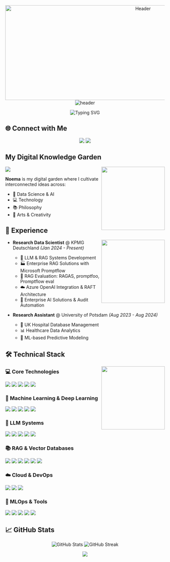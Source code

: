 <div align="center">
  <img src="https://user-images.githubusercontent.com/74038190/225813708-98b745f2-7d22-48cf-9150-083f1b00d6c9.gif" width="855" height="300" alt="Header">
</div>
<div align="center">
  <img src="https://capsule-render.vercel.app/api?type=waving&color=gradient&height=100&section=header&text=MOHAMMAD%20HASAN&fontSize=40&fontColor=ffffff&animation=fadeIn" alt="header" />
</div>

<p align="center">
  <img src="https://readme-typing-svg.demolab.com/?lines=Data+Scientist+%7C+AI+Enthusiast&font=Fira%20Code&center=true&width=800&height=45&color=gradient&vCenter=true&pause=1000&size=22&margin=10" alt="Typing SVG">
</p>

## 🌐 Connect with Me

<p align="center">
  <a href="https://linkedin.com/in/mhasan-shanto"><img src="https://img.shields.io/badge/-LinkedIn-0A66C2?style=flat&logo=Linkedin&logoColor=white"/></a>
  <a href="mailto:hasanibnesaleh@gmail.com"><img src="https://img.shields.io/badge/-Email-D14836?style=flat&logo=Gmail&logoColor=white"/></a>
</p>

## My Digital Knowledge Garden

<img align="right" src="https://user-images.githubusercontent.com/74038190/216120981-b9507c36-0e04-4469-8e27-c99271b45ba5.gif" width="200" />

<p>
  <a href="https://hhshanto.github.io" target="_blank">
    <img src="https://img.shields.io/badge/Noema-7B1FA2?style=flat&logo=jekyll&logoColor=white"/>
  </a>
</p>

**Noema** is my digital garden where I cultivate interconnected ideas across:
- 🧠 Data Science & AI
- 💻 Technology
- 📚 Philosophy
- 🎨 Arts & Creativity

## 💼 Experience

<img align="right" src="https://user-images.githubusercontent.com/74038190/212257467-871d32b7-e401-42e8-a166-fcfd7baa4c6b.gif" width="200">

- **Research Data Scientist** @ KPMG Deutschland *(Jan 2024 - Present)*
  - 🚀 LLM & RAG Systems Development
  - 🏭 Enterprise RAG Solutions with Microsoft Promptflow
  - 🧪 RAG Evaluation: RAGAS, promptfoo, Promptflow eval
  - ☁️ Azure OpenAI Integration & RAFT Architecture
  - 🤖 Enterprise AI Solutions & Audit Automation

- **Research Assistant** @ University of Potsdam *(Aug 2023 - Aug 2024)*
  - 🏥 UK Hospital Database Management
  - 📊 Healthcare Data Analytics
  - 🔮 ML-based Predictive Modeling

## 🛠️ Technical Stack

<img align="right" src="https://user-images.githubusercontent.com/74038190/212257472-08e52665-c503-4bd9-aa20-f5a4dae769b5.gif" width="200">

### 💻 Core Technologies
<a href="https://www.python.org/"><img src="https://img.shields.io/badge/Python-3776AB?style=flat&logo=python&logoColor=white"/></a>
<a href="https://en.wikipedia.org/wiki/SQL"><img src="https://img.shields.io/badge/SQL-CC2927?style=flat&logo=microsoft-sql-server&logoColor=white"/></a>
<a href="https://www.r-project.org/"><img src="https://img.shields.io/badge/R-276DC3?style=flat&logo=r&logoColor=white"/></a>
<a href="https://numpy.org/"><img src="https://img.shields.io/badge/NumPy-013243?style=flat&logo=numpy&logoColor=white"/></a>
<a href="https://pandas.pydata.org/"><img src="https://img.shields.io/badge/Pandas-150458?style=flat&logo=pandas&logoColor=white"/></a>

### 🧠 Machine Learning & Deep Learning
<a href="https://www.tensorflow.org/"><img src="https://img.shields.io/badge/TensorFlow-FF6F00?style=flat&logo=tensorflow&logoColor=white"/></a>
<a href="https://pytorch.org/"><img src="https://img.shields.io/badge/PyTorch-EE4C2C?style=flat&logo=pytorch&logoColor=white"/></a>
<a href="https://scikit-learn.org/"><img src="https://img.shields.io/badge/Scikit--learn-F7931E?style=flat&logo=scikit-learn&logoColor=white"/></a>
<a href="https://keras.io/"><img src="https://img.shields.io/badge/Keras-D00000?style=flat&logo=keras&logoColor=white"/></a>
<a href="https://huggingface.co/"><img src="https://img.shields.io/badge/Hugging%20Face-FFD54F?style=flat&logo=huggingface&logoColor=black"/></a>

### 🤖 LLM Systems
<a href="https://azure.microsoft.com/en-us/products/ai-services/openai-service"><img src="https://img.shields.io/badge/Azure%20OpenAI-0089D6?style=flat&logo=microsoft-azure&logoColor=white"/></a>
<a href="https://langchain.com/"><img src="https://img.shields.io/badge/LangChain-0A192F?style=flat&logo=chainlink&logoColor=white"/></a>
<a href="https://www.llamaindex.ai/"><img src="https://img.shields.io/badge/LlamaIndex-FF69B4?style=flat"/></a>
<a href="https://huggingface.co/transformers/"><img src="https://img.shields.io/badge/Transformers-FFCA28?style=flat&logo=huggingface&logoColor=black"/></a>
<a href="https://www.sbert.net/"><img src="https://img.shields.io/badge/Sentence%20Transformers-347474?style=flat"/></a>

### 📚 RAG & Vector Databases
<a href="https://microsoft.github.io/promptflow/"><img src="https://img.shields.io/badge/Promptflow-7B1FA2?style=flat"/></a>
<a href="https://github.com/explodinggradients/ragas"><img src="https://img.shields.io/badge/RAGAS-2E7D32?style=flat"/></a>
<a href="https://github.com/facebookresearch/faiss"><img src="https://img.shields.io/badge/FAISS-00897B?style=flat"/></a>
<a href="https://weaviate.io/"><img src="https://img.shields.io/badge/Weaviate-1565C0?style=flat"/></a>
<a href="https://www.trychroma.com/"><img src="https://img.shields.io/badge/Chroma-F06292?style=flat"/></a>
<a href="https://www.pinecone.io/"><img src="https://img.shields.io/badge/Pinecone-00A7C6?style=flat"/></a>

### ☁️ Cloud & DevOps
<a href="https://azure.microsoft.com/"><img src="https://img.shields.io/badge/Microsoft%20Azure-0089D6?style=flat&logo=microsoft-azure&logoColor=white"/></a>
<a href="https://git-scm.com/"><img src="https://img.shields.io/badge/Git-F05032?style=flat&logo=git&logoColor=white"/></a>
<a href="https://code.visualstudio.com/"><img src="https://img.shields.io/badge/VS%20Code-007ACC?style=flat&logo=visual-studio-code&logoColor=white"/></a>

### 🔧 MLOps & Tools
<a href="https://mlflow.org/"><img src="https://img.shields.io/badge/MLflow-0194E2?style=flat&logo=mlflow&logoColor=white"/></a>
<a href="https://jupyter.org/"><img src="https://img.shields.io/badge/Jupyter-F37626?style=flat&logo=jupyter&logoColor=white"/></a>
<a href="https://wandb.ai/"><img src="https://img.shields.io/badge/Weights%20%26%20Biases-FFBE00?style=flat"/></a>
<a href="https://streamlit.io/"><img src="https://img.shields.io/badge/Streamlit-FF4B4B?style=flat&logo=streamlit&logoColor=white"/></a>
<a href="https://docs.chainlit.io/"><img src="https://img.shields.io/badge/Chainlit-FF4081?style=flat"/></a>


## 📈 GitHub Stats

<p align="center">
  <img src="https://github-readme-stats.vercel.app/api?username=hhshanto&show_icons=true&theme=radical" alt="GitHub Stats" />
  <img src="https://github-readme-streak-stats.herokuapp.com/?user=hhshanto&theme=radical" alt="GitHub Streak" />
</p>


<div align="center">
  <img src="https://capsule-render.vercel.app/api?type=waving&color=gradient&height=100&section=footer"/>
</div>
